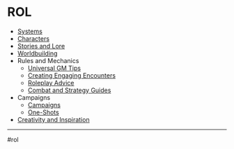 # ROL
- [Systems](systems_index.md)
- [Characters](characters_index.md)
- [Stories and Lore](dnd_stories_lore_index.md)
- [Worldbuilding](worldbuilding_index.md)
- Rules and Mechanics
	- [Universal GM Tips](universal_gm_tips.md)
	- [Creating Engaging Encounters](engaging_encounters.md)
	- [Roleplay Advice](roleplay_advice.md)
	- [Combat and Strategy Guides](combat_guides.md)
- Campaigns
	- [Campaigns](campaigns_index.md)
	- [One-Shots](one_shots_index.md)
- [Creativity and Inspiration](creativity_inspiration_index.md)
- - - 
#rol 
